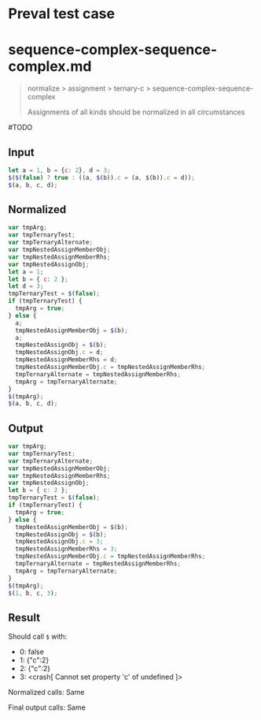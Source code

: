 # Preval test case

# sequence-complex-sequence-complex.md

> normalize > assignment > ternary-c > sequence-complex-sequence-complex
>
> Assignments of all kinds should be normalized in all circumstances

#TODO

## Input

`````js filename=intro
let a = 1, b = {c: 2}, d = 3;
$($(false) ? true : ((a, $(b)).c = (a, $(b)).c = d));
$(a, b, c, d);
`````

## Normalized

`````js filename=intro
var tmpArg;
var tmpTernaryTest;
var tmpTernaryAlternate;
var tmpNestedAssignMemberObj;
var tmpNestedAssignMemberRhs;
var tmpNestedAssignObj;
let a = 1;
let b = { c: 2 };
let d = 3;
tmpTernaryTest = $(false);
if (tmpTernaryTest) {
  tmpArg = true;
} else {
  a;
  tmpNestedAssignMemberObj = $(b);
  a;
  tmpNestedAssignObj = $(b);
  tmpNestedAssignObj.c = d;
  tmpNestedAssignMemberRhs = d;
  tmpNestedAssignMemberObj.c = tmpNestedAssignMemberRhs;
  tmpTernaryAlternate = tmpNestedAssignMemberRhs;
  tmpArg = tmpTernaryAlternate;
}
$(tmpArg);
$(a, b, c, d);
`````

## Output

`````js filename=intro
var tmpArg;
var tmpTernaryTest;
var tmpTernaryAlternate;
var tmpNestedAssignMemberObj;
var tmpNestedAssignMemberRhs;
var tmpNestedAssignObj;
let b = { c: 2 };
tmpTernaryTest = $(false);
if (tmpTernaryTest) {
  tmpArg = true;
} else {
  tmpNestedAssignMemberObj = $(b);
  tmpNestedAssignObj = $(b);
  tmpNestedAssignObj.c = 3;
  tmpNestedAssignMemberRhs = 3;
  tmpNestedAssignMemberObj.c = tmpNestedAssignMemberRhs;
  tmpTernaryAlternate = tmpNestedAssignMemberRhs;
  tmpArg = tmpTernaryAlternate;
}
$(tmpArg);
$(1, b, c, 3);
`````

## Result

Should call `$` with:
 - 0: false
 - 1: {"c":2}
 - 2: {"c":2}
 - 3: <crash[ Cannot set property 'c' of undefined ]>

Normalized calls: Same

Final output calls: Same
